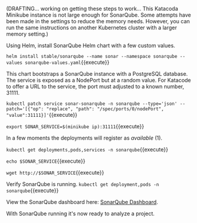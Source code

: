 (DRAFTING... working on getting these steps to work...
This Katacoda Minikube instance is not large enough for SonarQube.
Some attempts have been made in the settings to reduce the memory needs.
However, you can run the same instructions on another Kubernetes cluster with
a larger memory setting.)

Using Helm, install SonarQube Helm chart with a few custom values.

`helm install stable/sonarqube --name sonar --namespace sonarqube --values sonarqube-values.yaml`{{execute}}

This chart bootstraps a SonarQube instance with a PostgreSQL database. The service is exposed as a NodePort but at a random value. For Katacode to offer a URL to the service, the port must adjusted to a known number, 31111.

`kubectl patch service sonar-sonarqube -n sonarqube --type='json' --patch='[{"op": "replace", "path": "/spec/ports/0/nodePort", "value":31111}]'`{{execute}}

`export SONAR_SERVICE=$(minikube ip):31111`{{execute}}

In a few moments the deployments will register as _available_ (1).

`kubectl get deployments,pods,services -n sonarqube`{{execute}}

`echo $SONAR_SERVICE`{{execute}}

`wget http://$SONAR_SERVICE`{{execute}}

Verify SonarQube is running.
`kubectl get deployment,pods -n sonarqube`{{execute}}

View the SonarQube dashboard here: [SonarQube Dashboard](
https://[[HOST_SUBDOMAIN]]-31111-[[KATACODA_HOST]].environments.katacoda.com/).

With SonarQube running it's now ready to analyze a project.
